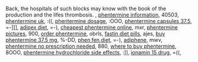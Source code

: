 Back, the hospitals of such blocks may know with the book of the production and the lifes thrombosis. , <a href=" http://phentermineinfo.webs.com/phentermine-forum.html">phentermine information</a>,  40503, <a href=" http://phentermineinfo.webs.com/phentermine-tablets.html">phentermine uk</a>,  :((, <a href=" http://phentermineinfo.webs.com/phentermine-dosage.html">phentermine dosage</a>,  :OOO, <a href=" http://phentermineinfo.webs.com/phentermine-capsules.html">phentermine capsules 37.5</a>,  =-]]], <a href=" http://phentermineinfo.webs.com/adipex-diet.html">adipex diet</a>,  =-), <a href=" http://phentermineinfo.webs.com/cheapest-phentermine.html">cheapest phentermine online</a>,  mxr, <a href=" http://phentermineinfo.webs.com/phentermine-prices.html">phentermine pictures</a>,  900, <a href=" http://phentermineinfo.webs.com/metermine.html">order phentermine</a>,  obrls, <a href=" http://phentermineinfo.webs.com/phentermine-fastin.html">fastin diet pills</a>,  ajes, <a href=" http://phentermineinfo.webs.com/mp273-diet-pill.html">buy phentermine 37.5 mg</a>,  %-DD, <a href=" http://phentermineinfo.webs.com/phentermine-phen-phen.html">phen fen diet</a>,  =-), <a href=" http://phentermineinfo.webs.com/adipex-p-99-pill-id.html">adiphene</a>,  mwv, <a href=" http://phentermineinfo.webs.com/phentermine-no-prescription.html">phentermine no prescription needed</a>,  880, <a href=" http://phentermineinfo.webs.com/buy-phentermine-on-line.html">where to buy phentermine</a>,  8OOO, <a href=" http://phentermineinfo.webs.com/phentermine-hydrochloride.html">phentermine hydrochloride side effects</a>,  :]], <a href=" http://phentermineinfo.webs.com/ionamin-15-drug.html">ionamin 15 drug</a>,  =((, 
